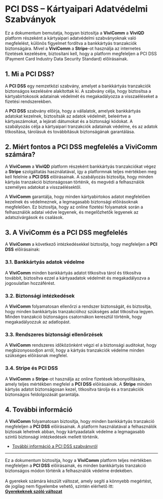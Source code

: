 # PCI DSS – Kártyaipari Adatvédelmi Szabványok

Ez a dokumentum bemutatja, hogyan biztosítja a **ViviComm** a **ViviQD** platform részeként a kártyaipari adatvédelmi szabványoknak való megfelelést, különös figyelmet fordítva a bankkártyás tranzakciók biztonságára. Mivel a **ViviComm** a **Stripe**-ot használja az internetes fizetések kezelésére, biztosítani kell, hogy a platform megfeleljen a PCI DSS (Payment Card Industry Data Security Standard) előírásainak.

## 1. Mi a PCI DSS?

A **PCI DSS** egy nemzetközi szabvány, amelyet a bankkártyás tranzakciók biztonságos kezelésére alakítottak ki. A szabvány célja, hogy biztosítsa a kártyabirtokosok adatainak védelmét és megakadályozza a visszaéléseket a fizetési rendszerekben.

A **PCI DSS** szabvány előírja, hogy a vállalatok, amelyek bankkártyás adatokat kezelnek, biztosítsák az adatok védelmét, beleértve a kártyaszámokat, a lejárati dátumokat és a biztonsági kódokat. A szabályozás célja a kártyaipari tranzakciók adatainak védelme, és az adatok titkosítása, tárolásuk és továbbításuk biztonságának garantálása.

## 2. Miért fontos a PCI DSS megfelelés a **ViviComm** számára?

A **ViviComm** a **ViviQD** platform részeként bankkártyás tranzakciókat végez a **Stripe** szolgáltatás használatával, így a platformnak teljes mértékben meg kell felelnie a **PCI DSS** előírásainak. A szabályozás biztosítja, hogy minden kártyás tranzakció biztonságosan történik, és megvédi a felhasználók személyes adatokat a visszaélésektől.

A **ViviComm** garantálja, hogy minden kártyabirtokos adatot megfelelően kezelnek és védelmeznek, a legmagasabb biztonsági előírásoknak megfelelően. Ez biztosítja, hogy az online fizetési folyamatok során a felhasználók adatai védve legyenek, és megelőzhetők legyenek az adatszivárgások és csalások.

## 3. A **ViviComm** és a PCI DSS megfelelés

A **ViviComm** a következő intézkedésekkel biztosítja, hogy megfeleljen a **PCI DSS** előírásainak:

### **3.1. Bankkártyás adatok védelme**

A **ViviComm** minden bankkártyás adatot titkosítva tárol és titkosítva továbbít, biztosítva ezzel a kártyaadatok védelmét és megakadályozva a jogosulatlan hozzáférést.

### **3.2. Biztonsági intézkedések**

A **ViviComm** folyamatosan ellenőrzi a rendszer biztonságát, és biztosítja, hogy minden bankkártyás tranzakcióhoz szükséges adat titkosítva legyen. Minden tranzakció biztonságos csatornákon keresztül történik, hogy megakadályozzuk az adatlopást.

### **3.3. Rendszeres biztonsági ellenőrzések**

A **ViviComm** rendszeres időközönként végzi el a biztonsági auditokat, hogy megbizonyosodjon arról, hogy a kártyás tranzakciók védelme minden szükséges előírásnak megfelel.

### **3.4. Stripe és PCI DSS**

A **ViviComm** a **Stripe**-ot használja az online fizetések lebonyolítására, amely teljes mértékben megfelel a **PCI DSS** előírásainak. A **Stripe** minden kártyás adatot biztonságosan kezel, titkosítva tárolja és a tranzakciók biztonságos feldolgozását garantálja.

## 4. További információ

A **ViviComm** folyamatosan biztosítja, hogy minden bankkártyás tranzakció megfeleljen a **PCI DSS** előírásainak. A platform használatával a felhasználók biztosak lehetnek abban, hogy kártyaadataik védelme a legmagasabb szintű biztonsági intézkedések mellett történik.

- [További információ a PCI DSS szabványról](https://www.pcisecuritystandards.org/pci_security/)

---

Ez a dokumentum biztosítja, hogy a **ViviComm** platform teljes mértékben megfeleljen a **PCI DSS** előírásainak, és minden bankkártyás tranzakció biztonságos módon történik a felhasználók védelme érdekében.
<br/>
<br/>
A gyerekek számára készült változat, amely segíti a könnyebb megértést,<br/> de jogilag nem figyelembe vehető, szintén elérhető itt:  
[**Gyerekeknek szóló változat**](../easy/easy-pci-dss-compliance.md)
